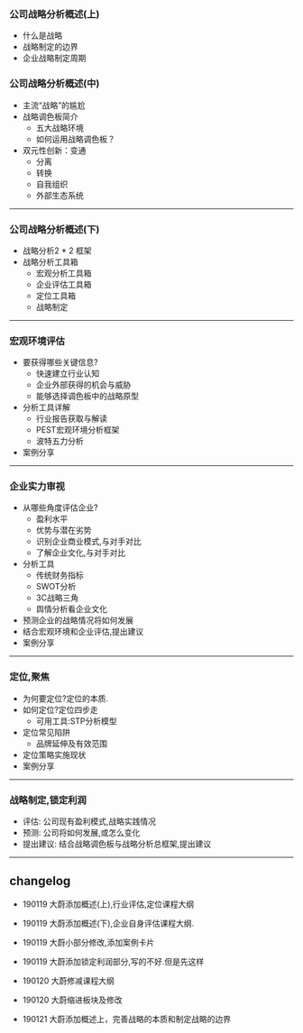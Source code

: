 ### 公司战略分析概述(上)

* 什么是战略
* 战略制定的边界
* 企业战略制定周期


### 公司战略分析概述(中)

* 主流“战略”的尴尬
* 战略调色板简介
	- 五大战略环境
	- 如何运用战略调色板？
* 双元性创新：变通
	- 分离
	- 转换
	- 自我组织
	- 外部生态系统



---

### 公司战略分析概述(下)

* 战略分析2 * 2 框架
* 战略分析工具箱
	- 宏观分析工具箱
	- 企业评估工具箱
	- 定位工具箱
	- 战略制定

---

### 宏观环境评估

* 要获得哪些关键信息?
	- 快速建立行业认知	
	- 企业外部获得的机会与威胁
	- 能够选择调色板中的战略原型
* 分析工具详解
	- 行业报告获取与解读
	- PEST宏观环境分析框架
	- 波特五力分析
* 案例分享

---

### 企业实力审视

* 从哪些角度评估企业?
	- 盈利水平
	- 优势与潜在劣势
	- 识别企业商业模式,与对手对比
	- 了解企业文化,与对手对比
* 分析工具
	- 传统财务指标
	- SWOT分析
	- 3C战略三角
	- 舆情分析看企业文化
* 预测企业的战略情况将如何发展
* 结合宏观环境和企业评估,提出建议
* 案例分享


---

### 定位,聚焦

* 为何要定位?定位的本质.
* 如何定位?定位四步走
	- 可用工具:STP分析模型
* 定位常见陷阱
	- 品牌延伸及有效范围
* 定位策略实施现状
* 案例分享



---

### 战略制定,锁定利润

* 评估: 公司现有盈利模式,战略实践情况
* 预测: 公司将如何发展,或怎么变化
* 提出建议: 结合战略调色板与战略分析总框架,提出建议



---
## changelog

- 190119 大蔚添加概述(上),行业评估,定位课程大纲

- 190119 大蔚添加概述(下),企业自身评估课程大纲.

- 190119 大蔚小部分修改,添加案例卡片

- 190119 大蔚添加锁定利润部分,写的不好.但是先这样

- 190120 大蔚修减课程大纲

- 190120 大蔚缩进板块及修改

- 190121 大蔚添加概述上，完善战略的本质和制定战略的边界